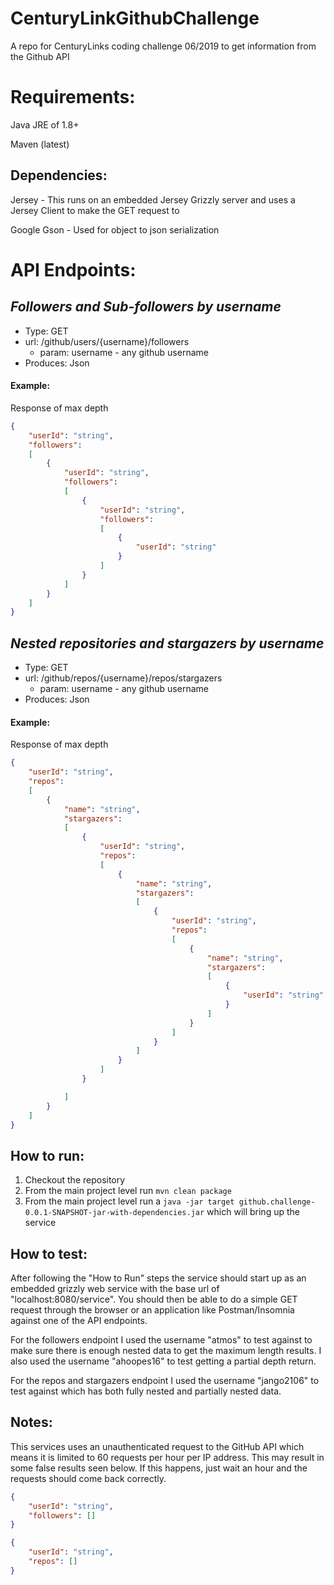 # CenturyLinkGithubChallenge
A repo for CenturyLinks coding challenge 06/2019 to get information from the Github API

# Requirements:
Java JRE of 1.8+

Maven (latest)

## Dependencies:
Jersey - This runs on an embedded Jersey Grizzly server and uses a Jersey Client to make the GET request to 

Google Gson - Used for object to json serialization

# API Endpoints:
## *Followers and Sub-followers by username*
   * Type: GET
   * url: /github/users/{username}/followers
     * param: username - any github username 
   * Produces: Json
#### Example:
Response of max depth
```json
{
    "userId": "string",
    "followers": 
    [
        {
            "userId": "string",
            "followers": 
            [
                {
                    "userId": "string",
                    "followers":
                    [
                        {
                            "userId": "string"
                        }
                    ]
                }
            ]
        }
    ]
}
```

## *Nested repositories and stargazers by username*
   * Type: GET
   * url: /github/repos/{username}/repos/stargazers
     * param: username - any github username
   * Produces: Json
#### Example:
Response of max depth
```json
{
    "userId": "string",
    "repos": 
    [
        {
            "name": "string",
            "stargazers": 
            [
                {
                    "userId": "string",
                    "repos":
                    [
                        {
                            "name": "string",
                            "stargazers": 
                            [
                                {
                                    "userId": "string",
                                    "repos":
                                    [
                                        {
                                            "name": "string",
                                            "stargazers": 
                                            [
                                                {
                                                    "userId": "string"
                                                }
                                            ]
                                        }
                                    ]
                                }
                            ]
                        }
                    ]
                }

            ]
        }
    ]
}
```
## How to run:
1. Checkout the repository
1. From the main project level run `mvn clean package` 
1. From the main project level run a `java -jar target github.challenge-0.0.1-SNAPSHOT-jar-with-dependencies.jar` which will bring up the service

## How to test:
After following the "How to Run" steps the service should start up as an embedded grizzly web service with the base url of "localhost:8080/service". You should then be able to do a simple GET request through the browser or an application like Postman/Insomnia against one of the API endpoints. 

For the followers endpoint I used the username "atmos" to test against to make sure there is enough nested data to get the maximum length results. I also used the username "ahoopes16" to test getting a partial depth return.

For the repos and stargazers endpoint I used the username "jango2106" to test against which has both fully nested and partially nested data.

## Notes:
This services uses an unauthenticated request to the GitHub API which means it is limited to 60 requests per hour per IP address. This may result in some false results seen below. If this happens, just wait an hour and the requests should come back correctly.
```json
{
    "userId": "string",
    "followers": []
}
```
```json
{
    "userId": "string",
    "repos": []
}
```